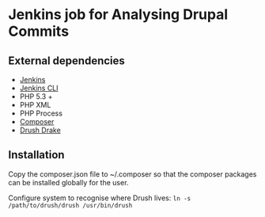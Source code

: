 # Jenkins job for Analysing Drupal Commits

## External dependencies

* [Jenkins](http://jenkins-ci.org/)
* [Jenkins CLI](http://yourserver.com/cli)
* PHP 5.3 +
* PHP XML
* PHP Process
* [Composer](https://getcomposer.org)
* [Drush Drake](https://www.drupal.org/project/drush_drake)


## Installation

Copy the composer.json file to ~/.composer so that the composer packages can be installed globally for the user.

Configure system to recognise where Drush lives:
```ln -s /path/to/drush/drush /usr/bin/drush```
